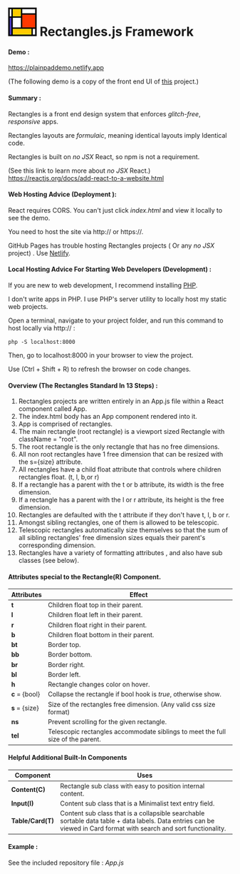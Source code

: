 # <img src="logo.jpg" style="image-rendering:pixelated;"></img> Rectangles.js Framework 



#### Demo : 

<a href="https://plainpaddemo.netlify.app">https://plainpaddemo.netlify.app</a>

(The following demo is a copy of the front end UI of <a href = "https://alextselegidis.com/try/plainpad-standalone/#/notes">this</a> project.)



#### Summary :

Rectangles is a front end design system that enforces *glitch-free*, *responsive* apps.

Rectangles layouts are *formulaic*, meaning identical layouts imply Identical code.

Rectangles is built on *no JSX* React, so npm is not a requirement.

(See this link to learn more about *no JSX* React.)
https://reactjs.org/docs/add-react-to-a-website.html



#### Web Hosting Advice (Deployment ):

React requires CORS. You can't just click *index.html* and view it locally to see the demo.

You need to host the site via http:// or https://. 

GitHub Pages has trouble hosting Rectangles projects ( Or any *no JSX* project) . Use <a href = "https://www.netlify.com/">Netlify</a>.



#### Local Hosting Advice For Starting Web Developers (Development) :

If you are new to web development, I recommend installing <a href="https://www.php.net/manual/en/install.php">PHP</a>. 

I don't write apps in PHP. I use PHP's server utility to locally host my static web projects.

Open a terminal, navigate to your project folder, and run this command to host locally via http:// :

```
php -S localhost:8000
```

Then, go to localhost:8000 in your browser to view the project. 

Use (Ctrl + Shift + R) to refresh the browser on code changes.



#### Overview (The Rectangles Standard In 13 Steps) : 

1. Rectangles projects are written entirely in an App.js file within a React component called App.
2. The index.html body has an App component rendered into it.
3. App is comprised of rectangles.
4. The main rectangle (root rectangle) is a viewport sized Rectangle with className = "root".
5. The root rectangle is the only rectangle that has no free dimensions.
6. All non root rectangles have 1 free dimension that can be resized with the s={size} attribute.
7. All rectangles have a child float attribute that controls where children rectangles float. (t, l, b,or r)
8. If a rectangle has a parent with the t or b attribute, its width is the free dimension.
9. If a rectangle has a parent with the l or r attribute, its height is the free dimension.
10. Rectangles are defaulted with the t attribute if they don't have t, l, b or r.
11.  Amongst sibling rectangles, one of them is allowed to be telescopic.
12. Telescopic rectangles automatically size themselves so that the sum of all sibling rectangles' free dimension sizes equals their parent's corresponding dimension.
13. Rectangles have a variety of formatting attributes , and also have sub classes (see below).



#### Attributes special to the Rectangle(R) Component. 

| Attributes     | Effect                                                       |
| :------------- | ------------------------------------------------------------ |
| **t**          | Children float top in their parent.                          |
| **l**          | Children float left in their parent.                         |
| **r**          | Children float right in their parent.                        |
| **b**          | Children float bottom in their parent.                       |
| **bt**         | Border top.                                                  |
| **bb**         | Border bottom.                                               |
| **br**         | Border right.                                                |
| **bl**         | Border left.                                                 |
| **h**          | Rectangle changes color on hover.                            |
| **c** = {bool} | Collapse the rectangle if bool hook is *true*, otherwise show. |
| **s** = {size} | Size of the rectangles free dimension. (Any valid css size format) |
| **ns**         | Prevent scrolling for the given rectangle.                   |
| **tel**        | Telescopic rectangles accommodate siblings to meet the full size of the parent. |



#### Helpful Additional Built-In Components

| Component         | Uses                                                         |
| ----------------- | ------------------------------------------------------------ |
| **Content(C)**    | Rectangle sub class with easy to position internal content.  |
| **Input(I)**      | Content sub class that is a Minimalist text entry field.     |
| **Table/Card(T)** | Content sub class that is a collapsible searchable sortable data table + data labels. Data entries can be viewed in Card format with search and sort functionality. |



#### Example :

See the included repository file : *App.js*
